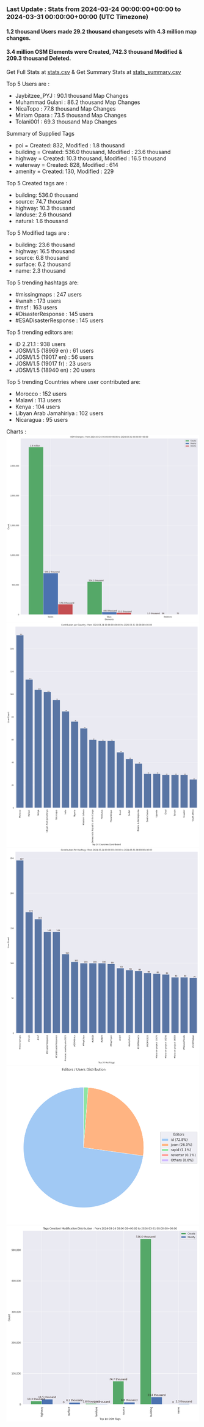 ### Last Update : Stats from 2024-03-24 00:00:00+00:00 to 2024-03-31 00:00:00+00:00 (UTC Timezone)

#### 1.2 thousand Users made 29.2 thousand changesets with 4.3 million map changes.
#### 3.4 million OSM Elements were Created, 742.3 thousand Modified & 209.3 thousand Deleted.
Get Full Stats at [stats.csv](/stats/hotosm/Weekly/stats.csv)
 & Get Summary Stats at [stats_summary.csv](/stats/hotosm/Weekly/stats_summary.csv)

Top 5 Users are : 
- Jaybitzee_PYJ : 90.1 thousand Map Changes
- Muhammad Gulani : 86.2 thousand Map Changes
- NicaTopo : 77.8 thousand Map Changes
- Miriam Opara : 73.5 thousand Map Changes
- Tolani001 : 69.3 thousand Map Changes

Summary of Supplied Tags
- poi = Created: 832, Modified : 1.8 thousand
- building = Created: 536.0 thousand, Modified : 23.6 thousand
- highway = Created: 10.3 thousand, Modified : 16.5 thousand
- waterway = Created: 828, Modified : 614
- amenity = Created: 130, Modified : 229


Top 5 Created tags are :
- building: 536.0 thousand
- source: 74.7 thousand
- highway: 10.3 thousand
- landuse: 2.6 thousand
- natural: 1.6 thousand


Top 5 Modified tags are :
- building: 23.6 thousand
- highway: 16.5 thousand
- source: 6.8 thousand
- surface: 6.2 thousand
- name: 2.3 thousand


Top 5 trending hashtags are:
- #missingmaps : 247 users
- #wnah : 173 users
- #msf : 163 users
- #DisasterResponse : 145 users
- #ESADisasterResponse : 145 users


Top 5 trending editors are:
- iD 2.21.1 : 938 users
- JOSM/1.5 (18969 en) : 61 users
- JOSM/1.5 (19017 en) : 56 users
- JOSM/1.5 (19017 fr) : 23 users
- JOSM/1.5 (18940 en) : 20 users


Top 5 trending Countries where user contributed are:
- Morocco : 152 users
- Malawi : 113 users
- Kenya : 104 users
- Libyan Arab Jamahiriya : 102 users
- Nicaragua : 95 users


 Charts : 
![Alt text](./stats_osm_changes.png) 
![Alt text](./stats_users_per_country.png) 
![Alt text](./stats_users_per_hashtag.png) 
![Alt text](./stats_editors_pie_chart.png) 
![Alt text](./stats_tags.png) 
